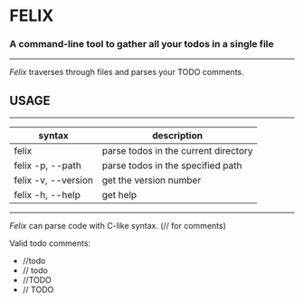 # FELIX
### A command-line tool to gather all your todos in a single file
***

*Felix* traverses through files and parses your TODO comments.

## USAGE
***
|syntax|description|
|------|-----------|
|felix | parse todos in the current directory|
|felix -p, --path <relative-path> | parse todos in the specified path|
|felix -v, --version| get the version number|
|felix -h, --help| get help|

***

*Felix* can parse code with C-like syntax. (// for comments)

Valid todo comments:
* //todo <comment>
* // todo <comment>
* //TODO <comment>
* // TODO <comment>